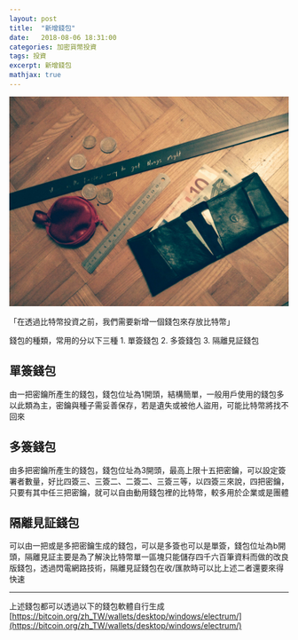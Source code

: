 ```yaml
---
layout: post
title:  "新增錢包"
date:   2018-08-06 18:31:00
categories: 加密貨幣投資
tags: 投資
excerpt: 新增錢包
mathjax: true
---
```


![/images/202010061324.jpg](/images/202010061324.jpg)

「在透過比特幣投資之前，我們需要新增一個錢包來存放比特幣」

錢包的種類，常用的分以下三種
    1. 單簽錢包
    2. 多簽錢包
    3. 隔離見証錢包

## 單簽錢包
由一把密鑰所產生的錢包，錢包位址為1開頭，結構簡單，一般用戶使用的錢包多以此類為主，密鑰與種子需妥善保存，若是遺失或被他人盜用，可能比特幣將找不回來

## 多簽錢包
由多把密鑰所產生的錢包，錢包位址為3開頭，最高上限十五把密鑰，可以設定簽署者數量，好比四簽三、三簽二、二簽二、三簽三等，以四簽三來說，四把密鑰，只要有其中任三把密鑰，就可以自由動用錢包裡的比特幣，較多用於企業或是團體

## 隔離見証錢包
可以由一把或是多把密鑰生成的錢包，可以是多簽也可以是單簽，錢包位址為b開頭，隔離見証主要是為了解決比特幣單一區塊只能儲存四千六百筆資料而做的改良版錢包，透過閃電網路技術，隔離見証錢包在收/匯款時可以比上述二者還要來得快速

---

上述錢包都可以透過以下的錢包軟體自行生成
[https://bitcoin.org/zh_TW/wallets/desktop/windows/electrum/](https://bitcoin.org/zh_TW/wallets/desktop/windows/electrum/)
